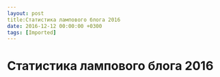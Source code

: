 ```yaml
---
layout: post
title:Статистика лампового блога 2016
date: 2016-12-12 00:00:00 +0300
tags: [Imported]
---
```

# Статистика лампового блога 2016


